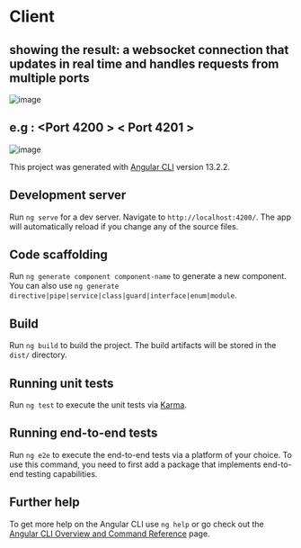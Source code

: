# Client


##  showing the result: a websocket connection that updates in real time and handles requests from multiple ports 
![image](https://user-images.githubusercontent.com/80175752/153442924-dca4b0f9-ceb6-458e-b34c-550fe1a41f74.png)

##  e.g : <Port 4200 > < Port 4201 > 
![image](https://user-images.githubusercontent.com/80175752/153443098-281f57c7-8327-456e-8aae-270b58ef6e6c.png)



This project was generated with [Angular CLI](https://github.com/angular/angular-cli) version 13.2.2.

## Development server

Run `ng serve` for a dev server. Navigate to `http://localhost:4200/`. The app will automatically reload if you change any of the source files.

## Code scaffolding

Run `ng generate component component-name` to generate a new component. You can also use `ng generate directive|pipe|service|class|guard|interface|enum|module`.

## Build

Run `ng build` to build the project. The build artifacts will be stored in the `dist/` directory.

## Running unit tests

Run `ng test` to execute the unit tests via [Karma](https://karma-runner.github.io).

## Running end-to-end tests

Run `ng e2e` to execute the end-to-end tests via a platform of your choice. To use this command, you need to first add a package that implements end-to-end testing capabilities.

## Further help

To get more help on the Angular CLI use `ng help` or go check out the [Angular CLI Overview and Command Reference](https://angular.io/cli) page.
